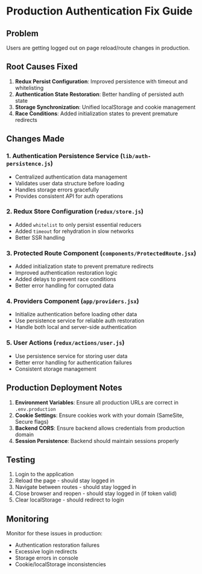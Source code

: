 # Production Authentication Fix Guide

## Problem
Users are getting logged out on page reload/route changes in production.

## Root Causes Fixed
1. **Redux Persist Configuration**: Improved persistence with timeout and whitelisting
2. **Authentication State Restoration**: Better handling of persisted auth state
3. **Storage Synchronization**: Unified localStorage and cookie management
4. **Race Conditions**: Added initialization states to prevent premature redirects

## Changes Made

### 1. Authentication Persistence Service (`lib/auth-persistence.js`)
- Centralized authentication data management
- Validates user data structure before loading
- Handles storage errors gracefully
- Provides consistent API for auth operations

### 2. Redux Store Configuration (`redux/store.js`)
- Added `whitelist` to only persist essential reducers
- Added `timeout` for rehydration in slow networks
- Better SSR handling

### 3. Protected Route Component (`components/ProtectedRoute.jsx`)
- Added initialization state to prevent premature redirects
- Improved authentication restoration logic
- Added delays to prevent race conditions
- Better error handling for corrupted data

### 4. Providers Component (`app/providers.jsx`)
- Initialize authentication before loading other data
- Use persistence service for reliable auth restoration
- Handle both local and server-side authentication

### 5. User Actions (`redux/actions/user.js`)
- Use persistence service for storing user data
- Better error handling for authentication failures
- Consistent storage management

## Production Deployment Notes

1. **Environment Variables**: Ensure all production URLs are correct in `.env.production`
2. **Cookie Settings**: Ensure cookies work with your domain (SameSite, Secure flags)
3. **Backend CORS**: Ensure backend allows credentials from production domain
4. **Session Persistence**: Backend should maintain sessions properly

## Testing
1. Login to the application
2. Reload the page - should stay logged in
3. Navigate between routes - should stay logged in
4. Close browser and reopen - should stay logged in (if token valid)
5. Clear localStorage - should redirect to login

## Monitoring
Monitor for these issues in production:
- Authentication restoration failures
- Excessive login redirects
- Storage errors in console
- Cookie/localStorage inconsistencies
